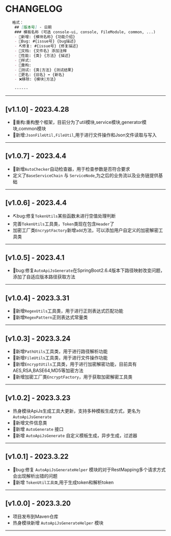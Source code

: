 # CHANGELOG
```markdown
   格式：
    ## [版本号] - 日期
    ### 模板名称 (可选 console-ui, console, FileModule, common, ...)
    - 🎈新增: {模块名称} {功能介绍}
    - 🐞Bug: #{issue号} {bug描述}
    - ⛏修复: #{issue号} {修复描述}
    - 📝文档: {文件名} 添加注释
    - 🚀性能: {类} {方法} {描述}
    - 🎨样式: 
    - 🧹重构:
    - 🧪测试: {类|方法} {测试结果}
    - 🛑更名: {旧名} ➡ {新名}
    - ❌移除: {模块|方法}

    ------

```
------
## [v1.1.0] - 2023.4.28
- 🧹重构:重构整个框架，目前分为了util模块,service模块,generator模块,common模块
- 🎈新增:`JsonFileUtil,FileUtil`,用于进行文件操作和Json文件读取与写入
------
## [v1.0.7] - 2023.4.4
- 🎈新增`AutoChecker`自动检查器，用于检查参数是否符合要求
- 定义了`BaseServiceChain` 与 `ServiceNode`,为之后的业务流以及业务链提供基础
------
## [v1.0.6] - 2023.4.4
- ⛏bug:修复`TokenUtils`某些函数未进行空值处理判断
- 完善`TokenUtils`工具类，`Token`类现在包含`Header`了
- 加密工厂类`EncryptFactory`新增`add`方法，可以添加用户自定义的加密解密工具类
------
## [v1.0.5] - 2023.4.1
- 📌bug:修复`AutoApiJsGenerate`在SpringBoot2.6.4版本下路径映射改变问题，添加了自适应版本路径获取方法
------
## [v1.0.4] - 2023.3.31
- 🎈新增`RegexUtils`工具类，用于进行正则表达式匹配功能
- 🎈新增`RegexPattern`正则表达式常量类
------
## [v1.0.3] - 2023.3.24
- 🎈新增`PathUtils`工具类，用于进行路径解析功能
- 🎈新增`FileUtils`工具类，用于进行文件操作功能
- 🎈新增`EncryptUtils`工具类，用于进行加密解密功能，目前具有AES,RSA,BASE64,MD5等加密方法
- 🎈新增加密工厂类`EncryptFactory`，用于获取加密解密工具类
------
## [v1.0.2] - 2023.3.23
- 热身模块ApiJs生成工具大更新，支持多种模板生成方式，更名为 `AutoApiJsGenerate`
- 🎈新增文件信息类
- 🎈新增 `AutoGenerate` 接口
- 🎈新增 `AutoApiJsGenerate` 自定义模板生成，异步生成，过滤器
------
## [v1.0.1] - 2023.3.22
- 📌bug:修复 `AutoApiJsGenerateHelper` 模块的对于RestMapping多个请求方式会出现解析出错的问题
- 🎈新增 `TokenUtil工具类`,用于生成token和解析token
------
## [v1.0.0] - 2023.3.20
- 项目发布到Maven仓库
- 热身模块新增 `AutoApiJsGenerateHelper` 模块
------
